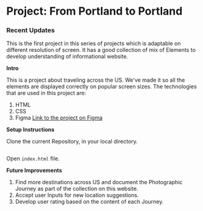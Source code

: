 # Project: From Portland to Portland

### Recent Updates
 This is the first project in this series of projects which is adaptable on different resolution of screen. It has a good collection of mix of Elements to develop understanding of informational website.

**Intro**

This is a project about traveling across the US. We've made it so all the elements are displayed correctly on popular screen sizes. The technologies that are used in this project are:
   1. HTML
   2. CSS
   3. Figma [Link to the project on Figma](https://www.figma.com/file/xM9rNsdK4iNcFJmDZho3Aw/Sprint-3%3A-From-Portland-to-Portland-%2F-desktop-%2B-mobile?node-id=500%3A0)

**Setup Instructions**

Clone the current Repository, in your local directory.

``` git clone https://github.com/Aasmi/web_project_3
```

Open ```index.html``` file.

**Future Improvements**
1. Find more destinations across US and document the Photographic Journey as part of the collection on this website.
2. Accept user Inputs for new location suggestions.
3. Develop user rating based on the content of each Journey.